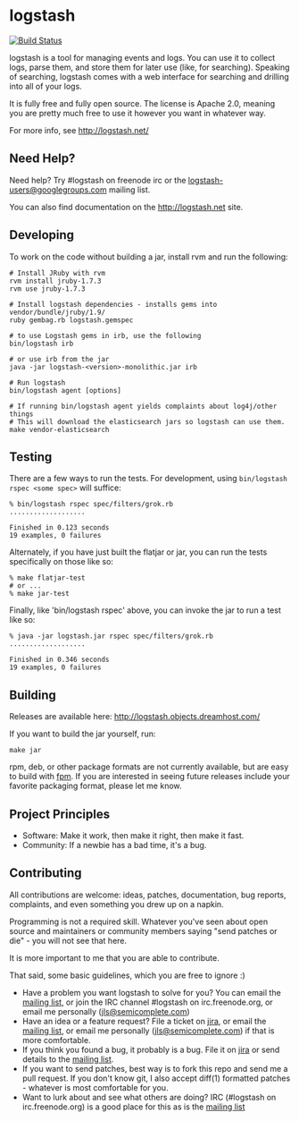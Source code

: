 # logstash

[![Build Status](https://secure.travis-ci.org/logstash/logstash.png)](http://travis-ci.org/logstash/logstash)

logstash is a tool for managing events and logs. You can use it to collect
logs, parse them, and store them for later use (like, for searching). Speaking
of searching, logstash comes with a web interface for searching and drilling
into all of your logs.

It is fully free and fully open source. The license is Apache 2.0, meaning you
are pretty much free to use it however you want in whatever way.

For more info, see <http://logstash.net/>

## Need Help?

Need help? Try #logstash on freenode irc or the logstash-users@googlegroups.com
mailing list.

You can also find documentation on the <http://logstash.net> site.

## Developing

To work on the code without building a jar, install rvm and run the following:

    # Install JRuby with rvm
    rvm install jruby-1.7.3
    rvm use jruby-1.7.3

    # Install logstash dependencies - installs gems into vendor/bundle/jruby/1.9/
    ruby gembag.rb logstash.gemspec

    # to use Logstash gems in irb, use the following
    bin/logstash irb

    # or use irb from the jar
    java -jar logstash-<version>-monolithic.jar irb

    # Run logstash
    bin/logstash agent [options]
    
    # If running bin/logstash agent yields complaints about log4j/other things
    # This will download the elasticsearch jars so logstash can use them.
    make vendor-elasticsearch

## Testing

There are a few ways to run the tests. For development, using `bin/logstash
rspec <some spec>` will suffice:

    % bin/logstash rspec spec/filters/grok.rb 
    ...................

    Finished in 0.123 seconds
    19 examples, 0 failures

Alternately, if you have just built the flatjar or jar, you can run the tests
specifically on those like so:

    % make flatjar-test
    # or ...
    % make jar-test

Finally, like 'bin/logstash rspec' above, you can invoke the jar to run a test
like so:

    % java -jar logstash.jar rspec spec/filters/grok.rb
    ...................

    Finished in 0.346 seconds
    19 examples, 0 failures

## Building

Releases are available here: <http://logstash.objects.dreamhost.com/>

If you want to build the jar yourself, run:

    make jar

rpm, deb, or other package formats are not currently available, but are easy to
build with [fpm](https://github.com/jordansissel/fpm). If you are interested in
seeing future releases include your favorite packaging format, please let me
know.

## Project Principles

* Software: Make it work, then make it right, then make it fast.
* Community: If a newbie has a bad time, it's a bug.

## Contributing

All contributions are welcome: ideas, patches, documentation, bug reports,
complaints, and even something you drew up on a napkin.

Programming is not a required skill. Whatever you've seen about open source and
maintainers or community members  saying "send patches or die" - you will not
see that here.

It is more important to me that you are able to contribute.

That said, some basic guidelines, which you are free to ignore :)

* Have a problem you want logstash to solve for you? You can email the
  [mailing list](http://groups.google.com/group/logstash-users), or
  join the IRC channel #logstash on irc.freenode.org, or email me personally
  (jls@semicomplete.com)
* Have an idea or a feature request? File a ticket on
  [jira](https://logstash.jira.com/secure/Dashboard.jspa), or email the
  [mailing list](http://groups.google.com/group/logstash-users), or email
  me personally (jls@semicomplete.com) if that is more comfortable.
* If you think you found a bug, it probably is a bug. File it on
  [jira](https://logstash.jira.com/secure/Dashboard.jspa) or send details to
  the [mailing list](http://groups.google.com/group/logstash-users).
* If you want to send patches, best way is to fork this repo and send me a pull
  request. If you don't know git, I also accept diff(1) formatted patches -
  whatever is most comfortable for you. 
* Want to lurk about and see what others are doing? IRC (#logstash on
  irc.freenode.org) is a good place for this as is the 
  [mailing list](http://groups.google.com/group/logstash-users)
